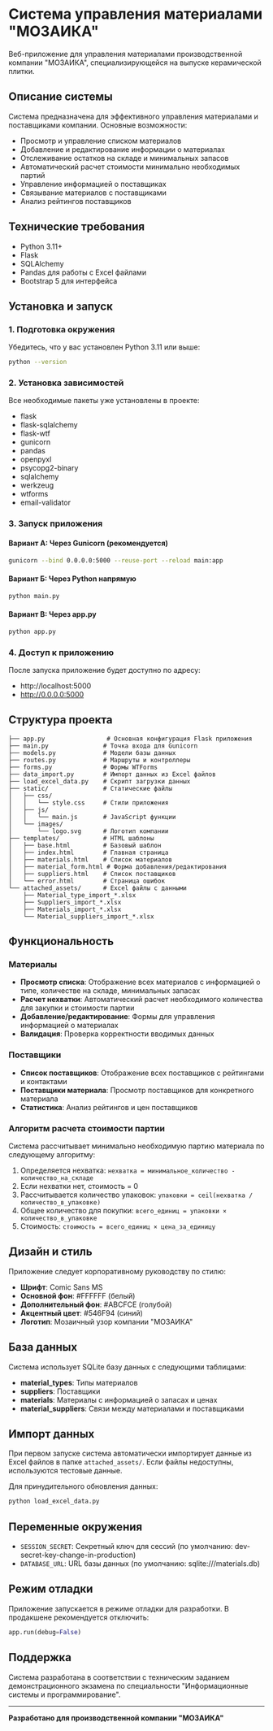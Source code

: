 # Система управления материалами "МОЗАИКА"

Веб-приложение для управления материалами производственной компании "МОЗАИКА", специализирующейся на выпуске керамической плитки.

## Описание системы

Система предназначена для эффективного управления материалами и поставщиками компании. Основные возможности:

- Просмотр и управление списком материалов
- Добавление и редактирование информации о материалах
- Отслеживание остатков на складе и минимальных запасов
- Автоматический расчет стоимости минимально необходимых партий
- Управление информацией о поставщиках
- Связывание материалов с поставщиками
- Анализ рейтингов поставщиков

## Технические требования

- Python 3.11+
- Flask
- SQLAlchemy
- Pandas для работы с Excel файлами
- Bootstrap 5 для интерфейса

## Установка и запуск

### 1. Подготовка окружения

Убедитесь, что у вас установлен Python 3.11 или выше:

```bash
python --version
```

### 2. Установка зависимостей

Все необходимые пакеты уже установлены в проекте:
- flask
- flask-sqlalchemy
- flask-wtf
- gunicorn
- pandas
- openpyxl
- psycopg2-binary
- sqlalchemy
- werkzeug
- wtforms
- email-validator

### 3. Запуск приложения

#### Вариант А: Через Gunicorn (рекомендуется)

```bash
gunicorn --bind 0.0.0.0:5000 --reuse-port --reload main:app
```

#### Вариант Б: Через Python напрямую

```bash
python main.py
```

#### Вариант В: Через app.py

```bash
python app.py
```

### 4. Доступ к приложению

После запуска приложение будет доступно по адресу:
- http://localhost:5000
- http://0.0.0.0:5000

## Структура проекта

```
├── app.py                 # Основная конфигурация Flask приложения
├── main.py               # Точка входа для Gunicorn
├── models.py             # Модели базы данных
├── routes.py             # Маршруты и контроллеры
├── forms.py              # Формы WTForms
├── data_import.py        # Импорт данных из Excel файлов
├── load_excel_data.py    # Скрипт загрузки данных
├── static/               # Статические файлы
│   ├── css/
│   │   └── style.css     # Стили приложения
│   ├── js/
│   │   └── main.js       # JavaScript функции
│   └── images/
│       └── logo.svg      # Логотип компании
├── templates/            # HTML шаблоны
│   ├── base.html         # Базовый шаблон
│   ├── index.html        # Главная страница
│   ├── materials.html    # Список материалов
│   ├── material_form.html # Форма добавления/редактирования
│   ├── suppliers.html    # Список поставщиков
│   └── error.html        # Страница ошибок
└── attached_assets/      # Excel файлы с данными
    ├── Material_type_import_*.xlsx
    ├── Suppliers_import_*.xlsx
    ├── Materials_import_*.xlsx
    └── Material_suppliers_import_*.xlsx
```

## Функциональность

### Материалы

- **Просмотр списка**: Отображение всех материалов с информацией о типе, количестве на складе, минимальных запасах
- **Расчет нехватки**: Автоматический расчет необходимого количества для закупки и стоимости партии
- **Добавление/редактирование**: Формы для управления информацией о материалах
- **Валидация**: Проверка корректности вводимых данных

### Поставщики

- **Список поставщиков**: Отображение всех поставщиков с рейтингами и контактами
- **Поставщики материала**: Просмотр поставщиков для конкретного материала
- **Статистика**: Анализ рейтингов и цен поставщиков

### Алгоритм расчета стоимости партии

Система рассчитывает минимально необходимую партию материала по следующему алгоритму:

1. Определяется нехватка: `нехватка = минимальное_количество - количество_на_складе`
2. Если нехватки нет, стоимость = 0
3. Рассчитывается количество упаковок: `упаковки = ceil(нехватка / количество_в_упаковке)`
4. Общее количество для покупки: `всего_единиц = упаковки × количество_в_упаковке`
5. Стоимость: `стоимость = всего_единиц × цена_за_единицу`

## Дизайн и стиль

Приложение следует корпоративному руководству по стилю:

- **Шрифт**: Comic Sans MS
- **Основной фон**: #FFFFFF (белый)
- **Дополнительный фон**: #ABCFCE (голубой)
- **Акцентный цвет**: #546F94 (синий)
- **Логотип**: Мозаичный узор компании "МОЗАИКА"

## База данных

Система использует SQLite базу данных с следующими таблицами:

- **material_types**: Типы материалов
- **suppliers**: Поставщики
- **materials**: Материалы с информацией о запасах и ценах
- **material_suppliers**: Связи между материалами и поставщиками

## Импорт данных

При первом запуске система автоматически импортирует данные из Excel файлов в папке `attached_assets/`. Если файлы недоступны, используются тестовые данные.

Для принудительного обновления данных:

```bash
python load_excel_data.py
```

## Переменные окружения

- `SESSION_SECRET`: Секретный ключ для сессий (по умолчанию: dev-secret-key-change-in-production)
- `DATABASE_URL`: URL базы данных (по умолчанию: sqlite:///materials.db)

## Режим отладки

Приложение запускается в режиме отладки для разработки. В продакшене рекомендуется отключить:

```python
app.run(debug=False)
```

## Поддержка

Система разработана в соответствии с техническим заданием демонстрационного экзамена по специальности "Информационные системы и программирование".

---

**Разработано для производственной компании "МОЗАИКА"**